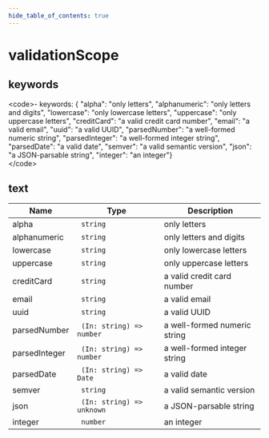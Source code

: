 ```yaml
---
hide_table_of_contents: true
---
```


# validationScope

## keywords

&lt;code&gt;- keywords: { "alpha": "only letters", "alphanumeric": "only letters and digits", "lowercase": "only lowercase letters", "uppercase": "only uppercase letters", "creditCard": "a valid credit card number", "email": "a valid email", "uuid": "a valid UUID", "parsedNumber": "a well-formed numeric string", "parsedInteger": "a well-formed integer string", "parsedDate": "a valid date", "semver": "a valid semantic version", "json": "a JSON-parsable string", "integer": "an integer"}  
&lt;/code&gt;

## text

| Name          | Type                                     | Description                  |
| ------------- | ---------------------------------------- | ---------------------------- |
| alpha         | <code> string</code>                     | only letters                 |
| alphanumeric  | <code> string</code>                     | only letters and digits      |
| lowercase     | <code> string</code>                     | only lowercase letters       |
| uppercase     | <code> string</code>                     | only uppercase letters       |
| creditCard    | <code> string</code>                     | a valid credit card number   |
| email         | <code> string</code>                     | a valid email                |
| uuid          | <code> string</code>                     | a valid UUID                 |
| parsedNumber  | <code> (In: string) =&gt; number</code>  | a well-formed numeric string |
| parsedInteger | <code> (In: string) =&gt; number</code>  | a well-formed integer string |
| parsedDate    | <code> (In: string) =&gt; Date</code>    | a valid date                 |
| semver        | <code> string</code>                     | a valid semantic version     |
| json          | <code> (In: string) =&gt; unknown</code> | a JSON-parsable string       |
| integer       | <code> number</code>                     | an integer                   |

